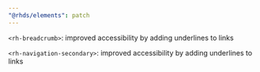 ```yaml
---
"@rhds/elements": patch
---
```


`<rh-breadcrumb>`: improved accessibility by adding underlines to links

`<rh-navigation-secondary>`: improved accessibility by adding underlines to links
